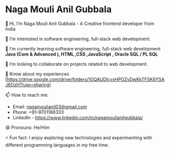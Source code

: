 # Naga Mouli Anil Gubbala

👋 Hi, I’m Naga Mouli Anil Gubbala
    - A Creative frontend developer from India

👀 I’m interested in software engineering, full-stack web development.

🌱 I’m currently learning software engineering, full-stack web development **Java (Core & Advanced ), HTML ,CSS ,JavaScript , Oracle SQL / PL SQL**

💞️ I’m looking to collaborate on projects related to web development.

📄 Know about my experiences [https://drive.google.com/drive/folders/1GQAUDlcyxHPGZvDwKkTFSK6YSAJ6Ozh1?usp=sharing]

📫 How to reach me:
- Email: nagamoulianil03@gmail.com
- Phone: +91–9701186333
- LinkedIn - https://www.linkedin.com/in/nagamoulianilgubbala/

😄 Pronouns: He/Him

⚡ Fun fact: I enjoy exploring new technologies and experimenting with different programming languages in my free time.


